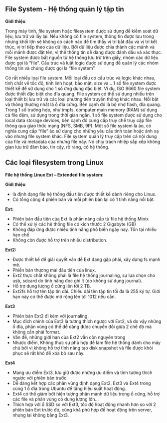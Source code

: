 
## **File System  - Hệ thống quản lý tập tin** ##
**Giới thiệu**

Trong máy tình, file system hoặc filesystem được sử dụng để kiểm soát dữ liệu, lưu trữ và lấy lại. Nếu không có file system, thông tin được lưu trong nhưng khối lớn sẽ không có cách nào để tìm thấy vị trí bắt đầu và vị trí kết thúc, vị trí tiếp theo của dữ liệu. Bởi dữ liệu được chia thành các mảnh và mỗi mảnh được đặt tên, vì thế thống tin dễ dàng được đánh dấu và xác thực. File system được bắt nguồn từ hệ thống lưu trữ trên giấy, nhóm các dữ liệu được gọi là “file”. Cấu trúc và luật logic được sử dụng để quản lý các nhóm thống tin và chúng được gọi là “file system”.

Có rất nhiều loại file system. Mỗi loại đều có cấu trúc và logic khác nhau, tính chất về tốc độ, tính linh hoạt, bảo mật, size và .. 1 số file system được thiết kể để sử dụng cho 1 số ứng dụng đặc biệt. Ví dụ, ISO 9660 file system được thiết đặc biệt cho đĩa quang.
File system có thể sử dụng nhiều trên loại thiết bị lưu trữ và các loại phương tiên truyền thống khác nhau. Nổi bật và thông thường nhất là ổ đĩa cứng. Bên cạnh đó là bộ nhợ flash, đĩa quang. Trong 1 số trường hợp, như tmpfs, computer main memory (RAM) sử dụng cả file đệm, sử dụng trong thời gian ngắn.
1 số file system được sử dụng cho local data storage devices, bên cạnh đó cung cấp truy chế truy cập file thông qua giao thức mạng (NFS, SMB, 9P). Một số file system là ảo, có nghĩa cung cấp “file” ảo sử dụng cho những yêu cấu tính toán hoặc ánh xạ vào nhưng file system khác. File system quản lý truy cập trên cả nội dung của file và metadata của nhưng file này. Nó chịu trách nhiệp sắp xếp không gian lưu trữ đảm bảo, tin cậy, rõ ràng, có hệ thống.

## Các loại filesystem trong Linux
**File hệ thống Linux Ext – Extended file system:**

**Giới thiệu**
- là định dạng file hệ thống đầu tiên được thiết kế dành riêng cho Linux.
- Có tổng cộng 4 phiên bản và mỗi phiên bản lại có 1 tính năng nổi bật.

**Ext:**
- Phiên bản đầu tiên của Ext là phần nâng cấp từ file hệ thống Minix
- Có thể xử lý các hệ thống file có kích thước 2 Gigabyte (GB)
- Không đáp ứng được nhiều tính năng phổ biến ngày nay. Tồn tại nhiều hạn chế
- Không còn được hỗ trợ trên nhiều distribution.

**Ext2:**
- Được thiết kế để giải quyết vấn đề Ext đang gặp phải, xây dựng fs mạnh mẽ.
- Phiển bản thương mai đâu tiên của linux.
- Ext2 thực chất không phải là file hệ thống journaling, sự lựa chọn cho usb, sdcard do tính năng đọc ghi ít (do không sử dụng journal).
- Hỗ trợ dung lượng ổ cứng lên tới 2 TB.
- Ext2fs hỗ trợ tên tập tin dài. Chiều dài tên tập tin tối đa là 255 ký tự. Giới hạn này có thể được mở rộng lên tới 1012 nếu cần.

**Ext3**
- Phiên bản Ext2 đi kèm với journaling.
- Mục đích chính của Ext3 là tương thích ngược với Ext2, và do vậy những ổ đĩa, phân vùng có thể dễ dàng được chuyển đổi giữa 2 chế độ mà không cần phải format.
- Vấn đề, những giới hạn của Ext2 vẫn còn nguyên trong 
- Nhược điểm, Không thực sự phù hợp để làm file hệ thống dành cho máy chủ bởi vì không hỗ trợ tính năng tạo disk snapshot và file được khôi phục sẽ rất khó để xóa bỏ sau này.

**Ext4**
- Mang ưu điểm Ext3, lưu giữ được những ưu điểm và tính tương thích ngược với phiên bản trước.
- Dễ dàng kết hợp các phân vùng định dạng Ext2, Ext3 và Ext4 trong cùng 1 ổ đĩa trong Ubuntu để tăng hiệu suất hoạt động.
- Ext4 có thể giảm bớt hiện tượng phân mảnh dữ liệu trong ổ cứng, hỗ trợ các file và phân vùng có dung lượng lớn...
- Thích hợp với ổ SSD so với Ext3, tốc độ hoạt động nhanh hơn so với 2 phiên bản Ext trước đó, cũng khá phù hợp để hoạt động trên server, nhưng lại không bằng Ext3.


